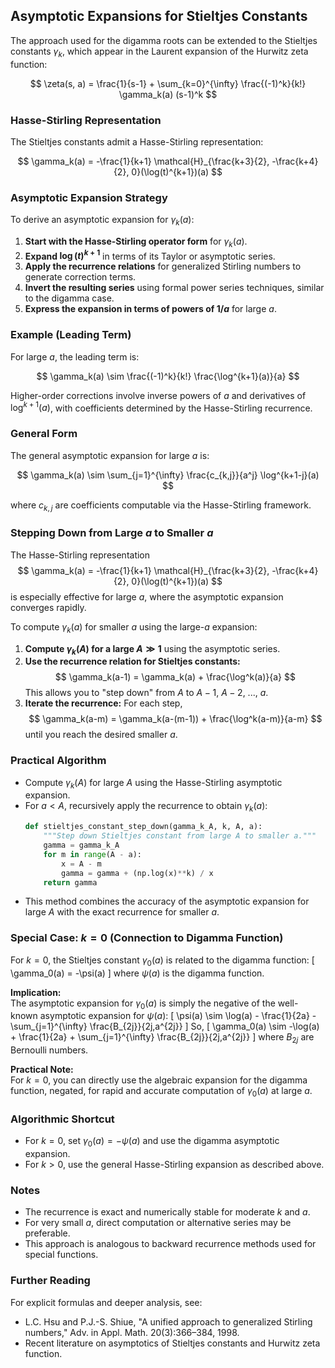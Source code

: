 ##  Asymptotic Expansions for Stieltjes Constants

The approach used for the digamma roots can be extended to the Stieltjes constants $\gamma_k$, which appear in the Laurent expansion of the Hurwitz zeta function:

$$
\zeta(s, a) = \frac{1}{s-1} + \sum_{k=0}^{\infty} \frac{(-1)^k}{k!} \gamma_k(a) (s-1)^k
$$

### Hasse-Stirling Representation

The Stieltjes constants admit a Hasse-Stirling representation:

$$
\gamma_k(a) = -\frac{1}{k+1} \mathcal{H}_{\frac{k+3}{2}, -\frac{k+4}{2}, 0}(\log(t)^{k+1})(a)
$$

### Asymptotic Expansion Strategy

To derive an asymptotic expansion for $\gamma_k(a)$:

1. **Start with the Hasse-Stirling operator form** for $\gamma_k(a)$.
2. **Expand $\log(t)^{k+1}$** in terms of its Taylor or asymptotic series.
3. **Apply the recurrence relations** for generalized Stirling numbers to generate correction terms.
4. **Invert the resulting series** using formal power series techniques, similar to the digamma case.
5. **Express the expansion in terms of powers of $1/a$** for large $a$.

### Example (Leading Term)

For large $a$, the leading term is:

$$
\gamma_k(a) \sim \frac{(-1)^k}{k!} \frac{\log^{k+1}(a)}{a}
$$

Higher-order corrections involve inverse powers of $a$ and derivatives of $\log^{k+1}(a)$, with coefficients determined by the Hasse-Stirling recurrence.

### General Form

The general asymptotic expansion for large $a$ is:

$$
\gamma_k(a) \sim \sum_{j=1}^{\infty} \frac{c_{k,j}}{a^j} \log^{k+1-j}(a)
$$

where $c_{k,j}$ are coefficients computable via the Hasse-Stirling framework.

### Stepping Down from Large $a$ to Smaller $a$

The Hasse-Stirling representation
$$
\gamma_k(a) = -\frac{1}{k+1} \mathcal{H}_{\frac{k+3}{2}, -\frac{k+4}{2}, 0}(\log(t)^{k+1})(a)
$$
is especially effective for large $a$, where the asymptotic expansion converges rapidly.

To compute $\gamma_k(a)$ for smaller $a$ using the large-$a$ expansion:

1. **Compute $\gamma_k(A)$ for a large $A \gg 1$** using the asymptotic series.
2. **Use the recurrence relation for Stieltjes constants:**
   $$
   \gamma_k(a-1) = \gamma_k(a) + \frac{\log^k(a)}{a}
   $$
   This allows you to "step down" from $A$ to $A-1$, $A-2$, ..., $a$.
3. **Iterate the recurrence:** For each step,
   $$
   \gamma_k(a-m) = \gamma_k(a-(m-1)) + \frac{\log^k(a-m)}{a-m}
   $$
   until you reach the desired smaller $a$.

### Practical Algorithm

- Compute $\gamma_k(A)$ for large $A$ using the Hasse-Stirling asymptotic expansion.
- For $a < A$, recursively apply the recurrence to obtain $\gamma_k(a)$:
  ```python
  def stieltjes_constant_step_down(gamma_k_A, k, A, a):
      """Step down Stieltjes constant from large A to smaller a."""
      gamma = gamma_k_A
      for m in range(A - a):
          x = A - m
          gamma = gamma + (np.log(x)**k) / x
      return gamma
  ```
- This method combines the accuracy of the asymptotic expansion for large $A$ with the exact recurrence for smaller $a$.

### Special Case: $k=0$ (Connection to Digamma Function)

For $k=0$, the Stieltjes constant $\gamma_0(a)$ is related to the digamma function:
\[
\gamma_0(a) = -\psi(a)
\]
where $\psi(a)$ is the digamma function.

**Implication:**  
The asymptotic expansion for $\gamma_0(a)$ is simply the negative of the well-known asymptotic expansion for $\psi(a)$:
\[
\psi(a) \sim \log(a) - \frac{1}{2a} - \sum_{j=1}^{\infty} \frac{B_{2j}}{2j\,a^{2j}}
\]
So,
\[
\gamma_0(a) \sim -\log(a) + \frac{1}{2a} + \sum_{j=1}^{\infty} \frac{B_{2j}}{2j\,a^{2j}}
\]
where $B_{2j}$ are Bernoulli numbers.

**Practical Note:**  
For $k=0$, you can directly use the algebraic expansion for the digamma function, negated, for rapid and accurate computation of $\gamma_0(a)$ at large $a$.

### Algorithmic Shortcut

- For $k=0$, set $\gamma_0(a) = -\psi(a)$ and use the digamma asymptotic expansion.
- For $k>0$, use the general Hasse-Stirling expansion as described above.

### Notes

- The recurrence is exact and numerically stable for moderate $k$ and $a$.
- For very small $a$, direct computation or alternative series may be preferable.
- This approach is analogous to backward recurrence methods used for special functions.

### Further Reading

For explicit formulas and deeper analysis, see:

- L.C. Hsu and P.J.-S. Shiue, "A unified approach to generalized Stirling numbers," Adv. in Appl. Math. 20(3):366–384, 1998.
- Recent literature on asymptotics of Stieltjes constants and Hurwitz zeta function.
